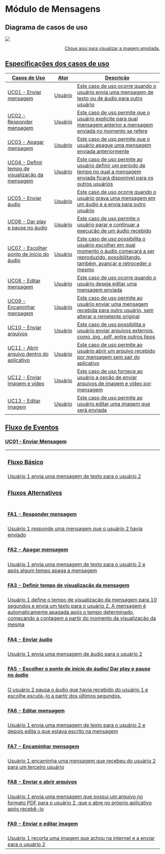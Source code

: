 # Módulo de Mensagens

## Diagrama de casos de uso

<img src="docs/assets/img/modeling/uc_diagrams/UserCasesDiagram_Wire_Mensagens.png">

<p align="right">
<a href="https://user-images.githubusercontent.com/42645264/68998139-0f666080-088d-11ea-8819-4721785aa471.png"> Clique aqui para visualizar a imagem ampliada.
</p>

## Especificações dos casos de uso

|Casos de Uso|Ator|Descrição|
|---|---|------|
|UC01 - Enviar mensagem| Usuário | Este caso de uso ocorre quando o usuário envia uma mensagem de texto ou de áudio para outro usuário|
|UC02 - Responder mensagem| Usuário| Este caso de uso permite que o usuário explicite para qual mensagem anterior a mensagem enviada no momento se refere |
|UC03 - Apagar mensagem| Usuário| Este caso de uso permite que o usuário apague uma mensagem enviada anteriormente|
|UC04 - Definir tempo de visualização da mensagem| Usuário | Este caso de uso permite ao usuário definir um período de tempo no qual a mensagem enviada ficará disponível para os outros usuários|
|UC05 - Enviar áudio | Usuário | Este caso de uso ocorre quando o usuário grava uma mensagem em um áudio e a envia para outro usuário|
|UC06 - Dar play e pause no áudio | Usuário | Este caso de uso permite o usuário parar e continuar a execução de um áudio recebido|
|UC07 - Escolher ponto de início do áudio | Usuário | Este caso de uso possibilita o usuário escolher em qual momento o áudio começará a ser reproduzido, possibilitando, também, avançar e retroceder o mesmo|
|UC08 - Editar mensagem| Usuário | Este caso de uso ocorre quando o usuário deseja editar uma mensagem enviada|
|UC09 - Encaminhar mensagem| Usuário | Este caso de uso permite ao usuário enviar uma mensagem recebida para outro usuário, sem alterar o remetente original|
|UC10 - Enviar arquivos| Usuário | Este caso de uso possibilita o usuário enviar arquivos externos, como .jpg, .pdf, entre outros tipos|
|UC11 - Abrir arquivo dentro do aplicativo| Usuário | Este caso de uso permite ao usuário abrir um arquivo recebido por mensagem sem sair do aplicativo|
|UC12 - Enviar imagem e vídeo| Usuário | Este caso de uso fornece ao usuário a opção de enviar arquivos de imagem e vídeo por mensagem|
|UC13 - Editar imagem| Usuário | Este caso de uso permite ao usuário editar uma imagem que será enviada|

## Fluxo de Eventos
### **UC01 - Enviar Mensagem**

| |
| - |
| <h3>Fluxo Básico</h3> |
|Usuário 1 envia uma mensagem de texto para o usuário 2|
| <h3>Fluxos Alternativos</h3> |
| <h4><b> FA1 - Responder mensagem </b></h4> |
| Usuário 1 responde uma mensagem que o usuário 2 havia enviado |
| <h4><b> FA2 - Apagar mensagem </b></h4> |
| Usuário 1 envia uma mensagem de texto para o usuário 2 e após algum tempo apaga a mensagem |
| <h4><b>FA3 - Definir tempo de visualização da mensagem</b></h4> |
| Usuário 1 define o tempo de visualização da mensagem para 10 segundos e envia um texto para o usuário 2. A mensagem é automaticamente apagada após o tempo determinado, começando a contagem a partir do momento da visualização da mesma |
| <h4><b>FA4 - Enviar áudio</b></h4> |
| Usuário 1 envia uma mensagem de áudio para o usuário 2 |
| <h4><b>FA5 - Escolher o ponto de início do áudio/ Dar play e pause no áudio</b></h4> |
| O usuário 2 pausa o áudio que havia recebido do usuário 1 e escolhe escutá-lo a partir dos últimos segundos. |
| <h4><b>FA6 - Editar mensagem</b></h4> |
| Usuário 1 envia uma mensagem de texto para o usuário 2 e depois edita o que estava escrito na mensagem |
| <h4><b>FA7 - Encaminhar mensagem</b></h4> |
| Usuário 1 encaminha uma mensagem que recebeu do usuário 2 para um terceiro usuário |
| <h4><b>FA8 - Enviar e abrir arquivos</b></h4> |
| Usuário 1 envia uma mensagem que possui um arquivo no formato PDF para o usuário 2, que o abre no próprio aplicativo após recebê-lo |
| <h4><b>FA9 - Enviar e editar imagem</b></h4> |
| Usuário 1 recorta uma imagem que achou na internet e a enviar para o usuário 2 |